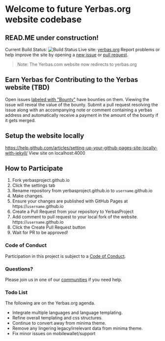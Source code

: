 # Welcome to future Yerbas.org website codebase
## READ.ME under construction!
Current Build Status: ![Build Status](https://travis-ci.org/YerbasProject/Yerbas.svg?branch=master)
Live site: [yerbas.org](https://yerbas.org)
Report problems or help improve the site by opening a [new issue](https://github.com/The-Yerbas-Endeavor/The-Yerbas-Endeavor.github.io.org/issues/new) or [pull request](https://github.com/The-Yerbas-Endeavor/The-Yerbas-Endeavor.github.io.org/compare).

> Note: The Yerbas.com website now redirects to yerbas.org

## Earn Yerbas for Contributing to the Yerbas website (TBD)
Open issues [labeled with "Bounty"](https://github.com/The-Yerbas-Endeavor/The-Yerbas-Endeavor.github.io/labels/Bounty)
have bounties on them. Viewing the issue will reveal the value of the bounty.
Submit a pull request resolving the issue along with an accompanying note or
comment containing a yerbas address and automatically receive a payment in the
amount of the bounty if it gets merged.

## Setup the website locally
https://help.github.com/articles/setting-up-your-github-pages-site-locally-with-jekyll/
View site on localhost:4000

## How to Participate
1. Fork yerbasproject.github.io
2. Click the settings tab
3. Rename repository from yerbasproject.github.io to `username`.github.io
4. Make changes.
5. Ensure your changes are published with GitHub Pages at https://`username`.github.io
6. Create a Pull Request from your repository to YerbasProject
7. Add comment to pull request to your local fork of the website. https://`username`.github.io
8. Click the Create Pull Request button
9. Wait for PR to be approved!

### Code of Conduct
Participation in this project is subject to a [Code of Conduct](https://github.com/The-Yerbas-Endeavor/The-Yerbas-Endeavor.github.io/blob/master/CODE_OF_CONDUCT.md).

### Questions?
Please join us in one of our [communities](https://yerbasproject.github.io/community/) if you need help.

### Todo List
The following are on the Yerbas.org agenda.
+ Integrate multiple languages and language templating.
+ Refine overall templating and css structures.
+ Continue to convert away from minima theme.
+ Remove any lingering legacy/irrelevant data from minima theme.
+ Fix minor issues on mobilewallet/support
